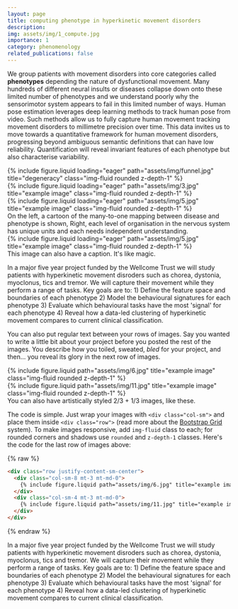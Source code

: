 ```yaml
---
layout: page
title: computing phenotype in hyperkinetic movement disorders
description: 
img: assets/img/1_compute.jpg
importance: 1
category: phenomenology
related_publications: false
---
```


 We group patients with movement disorders into core categories called **phenotypes** depending the nature of dysfunctional movement. Many hundreds of different neural insults or diseases collapse down onto these limited number of phenotypes and we understand poorly why the sensorimotor system appears to fail in this limited number of ways. Human pose estimation leverages deep learning methods to track human pose from video.  Such methods allow us to fully capture human movement tracking movement disorders to millimetre precision over time.  This data invites us to move towards a quantitative framework for human movement disorders, progressing beyond ambiguous semantic definitions that can have low reliability.  Quantification will reveal invariant features of each phenotype but also characterise  variability.   


<div class="row">
    <div class="col-sm mt-3 mt-md-0">
        {% include figure.liquid loading="eager" path="assets/img/funnel.jpg" title="degeneracy" class="img-fluid rounded z-depth-1" %}
    </div>
    <div class="col-sm mt-3 mt-md-0">
        {% include figure.liquid loading="eager" path="assets/img/3.jpg" title="example image" class="img-fluid rounded z-depth-1" %}
    </div>
    <div class="col-sm mt-3 mt-md-0">
        {% include figure.liquid loading="eager" path="assets/img/5.jpg" title="example image" class="img-fluid rounded z-depth-1" %}
    </div>
</div>
<div class="caption">
     On the left, a cartoon of the many-to-one mapping between disease and phenotype is shown, Right, each level of organisation in the nervous system has unique units and each needs independent understanding.
</div>
<div class="row">
    <div class="col-sm mt-3 mt-md-0">
        {% include figure.liquid loading="eager" path="assets/img/5.jpg" title="example image" class="img-fluid rounded z-depth-1" %}
    </div>
</div>
<div class="caption">
    This image can also have a caption. It's like magic.
</div>

In a major five year project funded by the Wellcome Trust we will study patients with hyperkinetic movement disroders such as chorea, dystonia, myoclonus, tics and tremor.  We will capture their movement while they perform a range of tasks.  Key goals are to: 1) Define the feature space and boundaries of each phenotype 2) Model the behavioural signatures for each phenotype 3) Evaluate which behavioural tasks have the most 'signal' for each phenotype 4) Reveal how a data-led clustering of hyperkinetic movement compares to current clinical classification. 

You can also put regular text between your rows of images.
Say you wanted to write a little bit about your project before you posted the rest of the images.
You describe how you toiled, sweated, _bled_ for your project, and then... you reveal its glory in the next row of images.

<div class="row justify-content-sm-center">
    <div class="col-sm-8 mt-3 mt-md-0">
        {% include figure.liquid path="assets/img/6.jpg" title="example image" class="img-fluid rounded z-depth-1" %}
    </div>
    <div class="col-sm-4 mt-3 mt-md-0">
        {% include figure.liquid path="assets/img/11.jpg" title="example image" class="img-fluid rounded z-depth-1" %}
    </div>
</div>
<div class="caption">
    You can also have artistically styled 2/3 + 1/3 images, like these.
</div>

The code is simple.
Just wrap your images with `<div class="col-sm">` and place them inside `<div class="row">` (read more about the <a href="https://getbootstrap.com/docs/4.4/layout/grid/">Bootstrap Grid</a> system).
To make images responsive, add `img-fluid` class to each; for rounded corners and shadows use `rounded` and `z-depth-1` classes.
Here's the code for the last row of images above:

{% raw %}

```html
<div class="row justify-content-sm-center">
  <div class="col-sm-8 mt-3 mt-md-0">
    {% include figure.liquid path="assets/img/6.jpg" title="example image" class="img-fluid rounded z-depth-1" %}
  </div>
  <div class="col-sm-4 mt-3 mt-md-0">
    {% include figure.liquid path="assets/img/11.jpg" title="example image" class="img-fluid rounded z-depth-1" %}
  </div>
</div>
```

{% endraw %}




 
In a major five year project funded by the Wellcome Trust we will study patients with hyperkinetic movement disroders such as chorea, dystonia, myoclonus, tics and tremor.  We will capture their movement while they perform a range of tasks.  Key goals are to: 1) Define the feature space and boundaries of each phenotype 2) Model the behavioural signatures for each phenotype 3) Evaluate which behavioural tasks have the most 'signal' for each phenotype 4) Reveal how a data-led clustering of hyperkinetic movement compares to current clinical classification. 